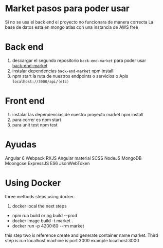 # Market pasos para poder usar

 Si no se usa el back end el proyecto no funcionara de manera correcta
 La base de datos esta en mongo atlas con una instancia de AWS free

# Back end
 1. descargar el segundo repositorio `back-end-market` para poder usar [back-end-market](https://github.com/adrianhorizon/back-end-market)
 2. instalar dependencias `back-end-market` npm install
 3. npm start la ruta de nuestros endpoints o servicios o Apis `localhost://3000/api/(etc)`

# Front end
 1. instalar las dependencias de nuestro proyecto market npm install
 2. para correr es npm start
 3. para unit test npm test

# Ayudas

 Angular 6
 Webpack
 RXJS
 Angular material
 SCSS
 NodeJS
 MongoDB
 Moongose
 ExpressJS
 ES6
 JsonWebToken

# Using Docker

 three methods steps using docker.
 
 1. docker local the next steps
  - npm run build or ng build --prod
  - docker image build -t market .
  - docker run -p 4200:80 --rm market
 
this step two is reference create and generate container name market. Third step is run localhost machine is port 3000 example localhost:3000